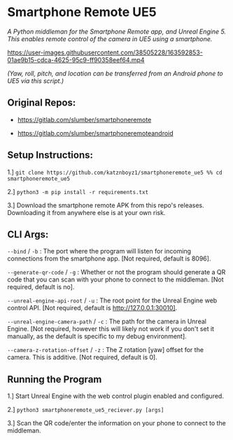 # Smartphone Remote UE5

*A Python middleman for the Smartphone Remote app, and Unreal Engine 5. This enables remote control of the camera in UE5 using a smartphone.*

https://user-images.githubusercontent.com/38505228/163592853-01ae9b15-cdca-4625-95c9-ff90358eef64.mp4

*(Yaw, roll, pitch, and location can be transferred from an Android phone to UE5 via this script.)*

## Original Repos:

- https://gitlab.com/slumber/smartphoneremote

- https://gitlab.com/slumber/smartphoneremoteandroid

## Setup Instructions:

1.] `git clone https://github.com/katznboyz1/smartphoneremote_ue5 %% cd smartphoneremote_ue5`

2.] `python3 -m pip install -r requirements.txt`

3.] Download the smartphone remote APK from this repo's releases. Downloading it from anywhere else is at your own risk.

## CLI Args:

`--bind` / `-b` : The port where the program will listen for incoming connections from the smartphone app. [Not required, default is 8096].

`--generate-qr-code` / `-g` : Whether or not the program should generate a QR code that you can scan with your phone to connect to the middleman. [Not required, default is no].

`--unreal-engine-api-root` / `-u` : The root point for the Unreal Engine web control API. [Not required, default is http://127.0.0.1:30010].

`--unreal-engine-camera-path` / `-c` : The path for the camera in Unreal Engine. [Not required, however this will likely not work if you don't set it manually, as the default is specific to my debug environment].

`--camera-z-rotation-offset` / `-z` : The Z rotation [yaw] offset for the camera. This is additive. [Not required, default is 0].

## Running the Program

1.] Start Unreal Engine with the web control plugin enabled and configured.

2.] `python3 smartphoneremote_ue5_reciever.py [args]`

3.] Scan the QR code/enter the information on your phone to connect to the middleman.
